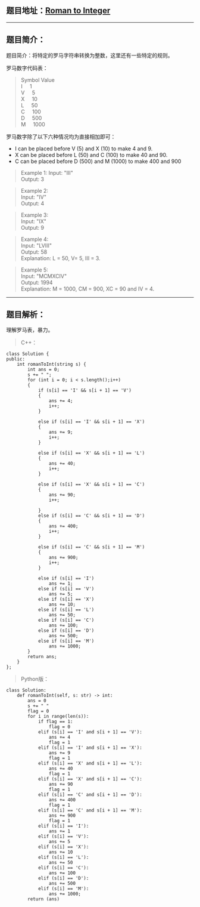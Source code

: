 ## 题目地址：[Roman to Integer](https://leetcode.com/problems/roman-to-integer/)
---
## 题目简介：
题目简介：将特定的罗马字符串转换为整数，这里还有一些特定的规则。

罗马数字代码表：
> Symbol       Value  
> I &nbsp;&nbsp;&nbsp;            1  
> V &nbsp;&nbsp;&nbsp;            5  
> X &nbsp;&nbsp;&nbsp;            10  
> L &nbsp;&nbsp;&nbsp;            50  
> C &nbsp;&nbsp;&nbsp;            100  
> D &nbsp;&nbsp;&nbsp;            500   
> M &nbsp;&nbsp;&nbsp;            1000 

罗马数字除了以下六种情况均为直接相加即可：  

+ I can be placed before V (5) and X (10) to make 4 and 9.   
+ X can be placed before L (50) and C (100) to make 40 and 90.   
+ C can be placed before D (500) and M (1000) to make 400 and 900  

> Example 1:
> Input: "III"  
> Output: 3  

> Example 2:   
> Input: "IV"  
> Output: 4  

> Example 3:  
> Input: "IX"  
> Output: 9  

> Example 4:  
> Input: "LVIII"  
> Output: 58    
> Explanation: L = 50, V= 5, III = 3.  

> Example 5:  
> Input: "MCMXCIV"  
> Output: 1994  
> Explanation: M = 1000, CM = 900, XC = 90 and IV = 4.  

---
## 题目解析：  
理解罗马表，暴力。
> C++：

```
class Solution {
public:
    int romanToInt(string s) {
        int ans = 0;
        s += " ";
        for (int i = 0; i < s.length();i++)
        {
            if (s[i] == 'I' && s[i + 1] == 'V')
            {
                ans += 4;
                i++;
            }
                
            else if (s[i] == 'I' && s[i + 1] == 'X')
            {
                ans += 9;
                i++;
            }
                
            else if (s[i] == 'X' && s[i + 1] == 'L')
            {
                ans += 40;
                i++;
            }
                
            else if (s[i] == 'X' && s[i + 1] == 'C')
            {
                ans += 90;
                i++;
                
            }
            else if (s[i] == 'C' && s[i + 1] == 'D')
            {
                ans += 400;
                i++;
            }
                
            else if (s[i] == 'C' && s[i + 1] == 'M')
            {
                ans += 900;
                i++;
            }
                
            else if (s[i] == 'I')
                ans += 1;
            else if (s[i] == 'V')
                ans += 5;
            else if (s[i] == 'X')
                ans += 10;
            else if (s[i] == 'L')
                ans += 50;
            else if (s[i] == 'C')
                ans += 100;
            else if (s[i] == 'D')
                ans += 500;
            else if (s[i] == 'M')
                ans += 1000;
        }
        return ans;
    }
};
```
> Python版：

```
class Solution:
    def romanToInt(self, s: str) -> int:
        ans = 0
        s += " "
        flag = 0
        for i in range(len(s)):
            if flag == 1:
                flag = 0
            elif (s[i] == 'I' and s[i + 1] == 'V'):
                ans += 4
                flag = 1
            elif (s[i] == 'I' and s[i + 1] == 'X'):
                ans += 9
                flag = 1
            elif (s[i] == 'X' and s[i + 1] == 'L'):
                ans += 40
                flag = 1
            elif (s[i] == 'X' and s[i + 1] == 'C'):
                ans += 90
                flag = 1
            elif (s[i] == 'C' and s[i + 1] == 'D'):
                ans += 400
                flag = 1
            elif (s[i] == 'C' and s[i + 1] == 'M'):
                ans += 900
                flag = 1
            elif (s[i] == 'I'):
                ans += 1
            elif (s[i] == 'V'):
                ans += 5
            elif (s[i] == 'X'):
                ans += 10
            elif (s[i] == 'L'):
                ans += 50
            elif (s[i] == 'C'):
                ans += 100
            elif (s[i] == 'D'):
                ans += 500
            elif (s[i] == 'M'):
                ans += 1000;
        return (ans)
```
